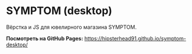 # SYMPTOM (desktop)

Вёрстка и JS для ювелирного магазина SYMPTOM.

**Посмотреть на GitHub Pages:** https://hipsterhead91.github.io/symptom-desktop/